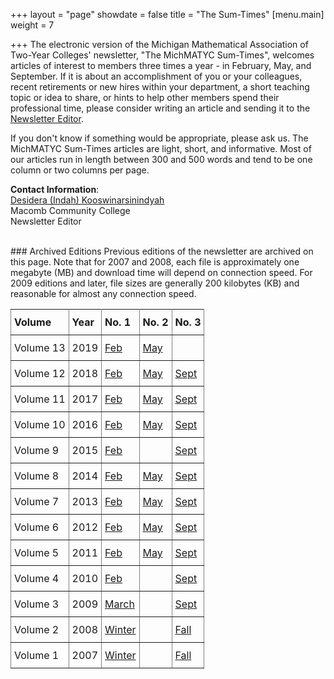 +++
layout = "page"
showdate = false
title = "The Sum-Times"
[menu.main]
weight = 7

+++
The electronic version of the Michigan Mathematical Association of Two-Year Colleges' newsletter, "The MichMATYC Sum-Times", welcomes articles of interest to members three times a year - in February, May, and September. If it is about an accomplishment of you or your colleagues, recent retirements or new hires within your department, a short teaching topic or idea to share, or hints to help other members spend their professional time, please consider writing an article and sending it to the [Newsletter Editor](mailto:Koowinarsinindyahd@macomb.edu).

If you don't know if something would be appropriate, please ask us. The MichMATYC Sum-Times articles are light, short, and informative. Most of our articles run in length between 300 and 500 words and tend to be one column or two columns per page.

**Contact Information**:<br/>[Desidera (Indah) Kooswinarsinindyah](mailto:Koowinarsinindyahd@macomb.edu)<br/>
Macomb Community College<br/>
Newsletter Editor

<br/>
### Archived Editions
Previous editions of the newsletter are archived on this page. Note that for 2007 and 2008, each file is approximately one megabyte (MB) and download time will depend on connection speed. For 2009 editions and later, file sizes are generally 200 kilobytes (KB) and reasonable for almost any connection speed.

<style type="text/css">

.tg  {border-collapse:collapse;border-spacing:0;}

.tg td{padding:10px 5px;border-style:solid;border-width:1px;overflow:hidden;word-break:normal;border-color:black;}

.tg th{font-weight:normal;padding:10px 5px;border-style:solid;border-width:1px;overflow:hidden;word-break:normal;border-color:black;}

.tg .tg-c3ow{border-color:inherit;text-align:left;vertical-align:top}

</style>

<table class="tg">

<tr>

<th class="tg-c3ow"><b>Volume</b></th>

<th class="tg-c3ow"><b>Year</b></th>

<th class="tg-c3ow"><b>No. 1</b></th>

<th class="tg-c3ow"><b>No. 2</b></th>

<th class="tg-c3ow"><b>No. 3</b></th>

</tr>

<tr>

<td class="tg-c3ow">Volume 13</td>

<td class="tg-c3ow">2019</td>

<td class="tg-c3ow"><a href="/uploads/MichMatycNewsletterFebruary2019.pdf" target="_blank">Feb</a></td>

<td class="tg-c3ow"><a href="/uploads/MichMatycNewsletterMay2019.pdf" target="_blank">May</a></td>

<td class="tg-c3ow"></td>

</tr>

<tr>

<td class="tg-c3ow">Volume 12</td>

<td class="tg-c3ow">2018</td>

<td class="tg-c3ow"><a href="/uploads/MichMatycNewsletterFebruary2018.pdf" target="_blank">Feb</a></td>

<td class="tg-c3ow"><a href="/uploads/MichMatycNewsletterMay2018.pdf" target="_blank">May</a></td>

<td class="tg-c3ow"><a href="/uploads/MichMatycNewsletterSept2018.pdf" target="_blank">Sept</a></td>

</tr>

<tr>

<td class="tg-c3ow">Volume 11</td>

<td class="tg-c3ow">2017</td>

<td class="tg-c3ow"><a href="/uploads/MichMatycNewsletterFebruary2017.pdf" target="_blank">Feb</a></td>

<td class="tg-c3ow"><a href="/uploads/MichMatycNewsletterMay2017.pdf" target="_blank">May</a></td>

<td class="tg-c3ow"><a href="/uploads/MichMatycNewsletterSept2017.pdf" target="_blank">Sept</a></td>

</tr>

<tr>

<td class="tg-c3ow">Volume 10</td>

<td class="tg-c3ow">2016</td>

<td class="tg-c3ow"><a href="/uploads/MichMatycNewsletterFebruary2016.pdf" target="_blank">Feb</a></td>

<td class="tg-c3ow"><a href="/uploads/MichMATYCMay16.pdf" target="_blank">May</a></td>

<td class="tg-c3ow"><a href="/uploads/MichMATYCSept16.pdf" target="_blank">Sept</a></td>

</tr>

<tr>

<td class="tg-c3ow">Volume 9</td>

<td class="tg-c3ow">2015</td>

<td class="tg-c3ow"><a href="/uploads/MichMatycNewsletterFebruary2015.pdf" target="_blank">Feb</a></td>

<td class="tg-c3ow"></td>

<td class="tg-c3ow"><a href="/uploads/MichMATYCSept15.pdf" target="_blank">Sept</a></td>

</tr>

<tr>

<td class="tg-c3ow">Volume 8</td>

<td class="tg-c3ow">2014</td>

<td class="tg-c3ow"><a href="/uploads/MichMatycNewsletterFeb2014.pdf" target="_blank">Feb</a></td>

<td class="tg-c3ow"><a href="/uploads/MichMatycNewsletterMay2014.pdf" target="_blank">May</a></td>

<td class="tg-c3ow"><a href="/uploads/MichMatycNewsletterSept2014.pdf" target="_blank">Sept</a></td>

</tr>

<tr>

<td class="tg-c3ow">Volume 7</td>

<td class="tg-c3ow">2013</td>

<td class="tg-c3ow"><a href="/uploads/MichMATYCNewsletterFebruary_2013.pdf" target="_blank">Feb</a></td>

<td class="tg-c3ow"><a href="/uploads/MichMatycNewsletterMay_2013.pdf" target="_blank">May</a></td>

<td class="tg-c3ow"><a href="/uploads/MichMatycNewsletterSeptember 2013.pdf" target="_blank">Sept</a></td>

</tr>

<tr>

<td class="tg-c3ow">Volume 6</td>

<td class="tg-c3ow">2012</td>

<td class="tg-c3ow"><a href="/uploads/Feb 2012 MichMATYC Newsletter.pdf" target="_blank">Feb</a></td>

<td class="tg-c3ow"><a href="/uploads/May 2012 MichMATYC Newsletter.pdf" target="_blank">May</a></td>

<td class="tg-c3ow"><a href="/uploads/Sept 2012 MichMATYC Newsletter.pdf" target="_blank">Sept</a></td>

</tr>

<tr>

<td class="tg-c3ow">Volume 5</td>

<td class="tg-c3ow">2011</td>

<td class="tg-c3ow"><a href="/uploads/Feb2011MichMATYCNewsletter.pdf" target="_blank">Feb</a></td>

<td class="tg-c3ow"><a href="/uploads/May2011MichMATYCNewsletter.pdf" target="_blank">May</a></td>

<td class="tg-c3ow"><a href="/uploads/Sept2011MichMATYCnewsletter.pdf" target="_blank">Sept</a></td>

</tr>

<tr>

<td class="tg-c3ow">Volume 4</td>

<td class="tg-c3ow">2010</td>

<td class="tg-c3ow"><a href="/uploads/Feb2010MichMATYCnewsletter.pdf" target="_blank">Feb</a></td>

<td class="tg-c3ow"></td>

<td class="tg-c3ow"><a href="/uploads/Sept2010MichMATYCnewsletter.pdf" target="_blank">Sept</a></td>

</tr>

<tr>

<td class="tg-c3ow">Volume 3</td>

<td class="tg-c3ow">2009</td>

<td class="tg-c3ow"><a href="/uploads/March2009MichMATYCnewsletter.pdf" target="_blank">March</a></td>

<td class="tg-c3ow"></td>

<td class="tg-c3ow"><a href="/uploads/Sept2009MichMATYCnewsletter.pdf" target="_blank">Sept</a></td>

</tr>

<tr>

<td class="tg-c3ow">Volume 2</td>

<td class="tg-c3ow">2008</td>

<td class="tg-c3ow"><a href="/uploads/WI2008newsletter.pdf" target="_blank">Winter</a></td>

<td class="tg-c3ow"></td>

<td class="tg-c3ow"><a href="/uploads/FA2008newsletter.pdf" target="_blank">Fall</a></td>

</tr>

<tr>

<td class="tg-c3ow">Volume 1</td>

<td class="tg-c3ow">2007</td>

<td class="tg-c3ow"><a href="/uploads/WI2007newsletter.pdf" target="_blank">Winter</a></td>

<td class="tg-c3ow"></td>

<td class="tg-c3ow"><a href="/uploads/FA2007newsletter.pdf" target="_blank">Fall</a></td>

</tr>

</table>
